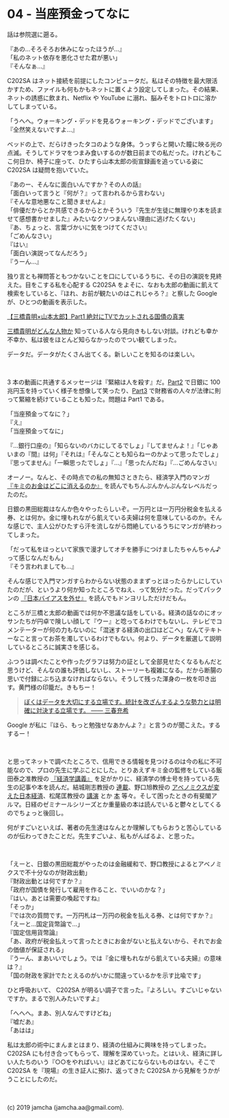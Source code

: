 

# 04 - 当座預金ってなに

話は参院選に遡る。

『あの…そろそろお休みになったほうが…』  
「私のネット依存を悪化させた君が悪い」  
『そんなぁ…』

C202SA はネット接続を前提にしたコンピュータだ。私はその特徴を最大限活かすため、ファイルも何もかもネットに置くよう設定してしまった。その結果、ネットの誘惑に飲まれ、Netflix や YouTube に溺れ、脳みそをトロトロに溶かしてしまっている。

「うへへ。ウォーキング・デッドを見るウォーキング・デッドでございます」  
『全然笑えないですよ…』

ベッドの上で、だらけきったタコのような身体。うっすらと開いた瞳に映る光の点滅。そうしてドラマをつまみ食いするのが数日前までの私だった。けれどもここ何日か、椅子に座って、ひたすら山本太郎の街宣録画を追っている姿に C202SA は疑問を抱いていた。

『あのー、そんなに面白いんですか？その人の話』  
「面白いって言うと『何が？』って言われるから言わない」  
『そんな意地悪なこと聞きませんよ』  
「俳優だからとか共感できるからとかそういう『先生が生徒に無理やり本を読ませて感想書かせました』みたいなクソつまんない理由に逃げたくない」  
『あ、ちょっと、言葉づかいに気をつけてください』  
「ごめんなさい」  
『はい』  
「面白い演説ってなんだろう」  
『うーん…』

独り言とも禅問答ともつかないことを口にしているうちに、その日の演説を見終えた。目をこする私を心配する C202SA をよそに、なおも太郎の動画に飢えて検索をしていると、『ほれ、お前が観たいのはこれじゃろ？』と察した Google が、ひとつの動画を表示した。

[【三橋貴明×山本太郎】Part1 絶対にTVでカットされる国債の真実](https://www.youtube.com/watch?v=ynVn-3tLhj4)  

[三橋貴明がどんな人物か](https://twitter.com/aniotahosyu/status/1167052696840327168) 知っている人なら見向きもしない対談。けれども幸か不幸か、私は彼をほとんど知らなかったのでつい観てしまった。

データだ。データがたくさん出てくる。新しいことを知るのは楽しい。

<br>

3 本の動画に共通するメッセージは『緊縮は人を殺す』だ。[Part2](https://www.youtube.com/watch?v=FP3RyPpewvs) で日銀に 100 兆円玉を持っていく様子を想像して笑ったり、[Part3](https://www.youtube.com/watch?v=9rF05-miTV8)  で財務省の人々が法律に則って緊縮を続けていることも知った。問題は Part1 である。

「当座預金ってなに？」  
『え』  
「当座預金ってなに」  

『…銀行口座の』「知らないのバカにしてるでしょ」『してませんよ！』「じゃあいまの『間』は何」『それは』「そんなことも知らねーのかよって思ったでしょ」『思ってません』「一瞬思ったでしょ」『…』「思ったんだね」『…ごめんなさい』

オーノー。なんと、その時点での私の無知さときたら、経済学入門のマンガ [『キミのお金はどこに消えるのか』](https://www.amazon.co.jp/%E3%82%AD%E3%83%9F%E3%81%AE%E3%81%8A%E9%87%91%E3%81%AF%E3%81%A9%E3%81%93%E3%81%AB%E6%B6%88%E3%81%88%E3%82%8B%E3%81%AE%E3%81%8B-%E4%BA%95%E4%B8%8A-%E7%B4%94%E4%B8%80/dp/4041071100) を読んでもちんぷんかんぷんなレベルだったのだ。

日銀の黒田総裁はなんか色々やったらしいぞ。一万円とは一万円分税金を払える券、とは何か。金に埋もれながら飢えている夫婦は何を意味しているのか。そんな感じで、主人公がひたすら汗を流しながら悶絶しているうちにマンガが終わってしまった。

「だって私をほっといて家族で漫才してオチを勝手につけましたちゃんちゃん♪って感じなんだもん」  
『そう言われましても…』

そんな感じで入門マンガすらわからない状態のままずっとほったらかしにしていたのだが、というより何か知ったところでねえ、って気分だった。だってパックンの [『日本バイアスを外せ』](https://www.amazon.co.jp/「日本バイアス」を外せ-世界一幸せな国になるための緊急提案15-Patrick-Harlan/dp/4093886350/) を読んでもドンヨリしただけだもん。

ところが三橋と太郎の動画では何か不思議な話をしている。経済の話なのにオッサンたちが円卓で険しい顔して『ウー』と唸ってるわけでもないし、テレビでコメンテーターが何の力もないのに「混迷する経済の出口はどこへ」なんてテキトーなこと言ってお茶を濁しているわけでもない。何より、データを厳選して説明しているところに誠実さを感じる。

ふつうは調べたことや作ったグラフは努力の証として全部見せたくなるもんだと思うけど、そんなの誰も評価しないし、ストーリーも複雑になる。だから断腸の思いで付録にぶち込まなければならない。そうして残った渾身の一枚を叩き出す。黄門様の印籠だ。きもちー！

> [ぼくはデータを大切にする立場です。統計を改ざんするような勢力とは明確に対決する立場です。 ―― 三春充希](https://twitter.com/miraisyakai/status/1152982109218172928)

Google が私に『ほら、もっと勉強せなあかんよ？』と言うのが聞こえた。するするー！

<br>

と思ってネットで調べたところで、信用できる情報を見つけるのは今の私に不可能なので、プロの先生に学ぶことにした。とりあえずキミ金の監修をしている飯田泰之准教授の [『経済学講義』](https://www.amazon.co.jp/%E7%B5%8C%E6%B8%88%E5%AD%A6%E8%AC%9B%E7%BE%A9-%E3%81%A1%E3%81%8F%E3%81%BE%E6%96%B0%E6%9B%B81276-%E9%A3%AF%E7%94%B0-%E6%B3%B0%E4%B9%8B/dp/4480069852) を足がかりに、経済学の博士号を持っている先生の記事や本を読んだ。結城剛志教授の [連載](https://hbol.jp/hbo_comment_people/%e7%b5%90%e5%9f%8e%e5%89%9b%e5%bf%97?cx_clicks_art_mdl=8_author)、野口旭教授の [アベノミクスが変えた日本経済](https://www.amazon.co.jp/アベノミクスが変えた日本経済-ちくま新書-野口-旭/dp/4480071237/)、松尾匡教授の [講演](https://www.youtube.com/watch?v=Nk63LWWky68) とか [本](https://www.amazon.co.jp/gp/product/B06XTGFBDZ/) 等々。そして困ったときの有斐閣アルマ。日経のゼミナールシリーズとか重量級の本は読んでいると鬱々としてくるのでちょっと後回し。

何がすごいといえば、著者の先生達はなんとか理解してもらおうと苦心しているのが伝わってきたことだ。先生すごいよ、私もがんばるよ、と思った。

<br>

「えーと、日銀の黒田総裁がやったのは金融緩和で、野口教授によるとアベノミクスで不十分なのが財政出動」  
『財政出動とは何ですか？』  
「政府が国債を発行して雇用を作ること、でいいのかな？」  
『はい。あとは需要の喚起ですね』  
「そっか」  
『では次の質問です。一万円札は一万円の税金を払える券、とは何ですか？』  
「えーと…国定貨幣論で…」  
『国定信用貨幣論』  
「あ、政府が税金払えって言ったときにお金がないと払えないから、それでお金の価値が保証される」  
『うーん、まあいいでしょう。では『金に埋もれながら飢えている夫婦』の意味は？』  
「国の財政を家計でたとえるのがいかに間違っているかを示す比喩です」  

ひと呼吸おいて、 C202SA が明るい調子で言った。『よろしい。すごいじゃないですか。まるで別人みたいですよ』  

「へへへ。まあ、別人なんですけどね」  
『嘘だあ』  
「あはは」

私は太郎の術中にまんまとはまり、経済の仕組みに興味を持ってしまった。 C202SA にも付き合ってもらって、理解を深めていった。とはいえ、経済に詳しい人たちのいう『○○をやればいい』ほどあてにならないものはない。そこで C202SA を『現場』の生き証人に預け、返ってきた C202SA から見解をうかがうことにしたのだ。

<br>
<br>
(c) 2019 jamcha (jamcha.aa@gmail.com).

